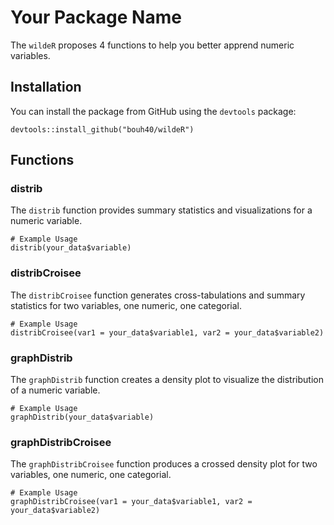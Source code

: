 # Your Package Name

The `wildeR` proposes 4 functions to help you better apprend numeric variables.

## Installation

You can install the package from GitHub using the `devtools` package:

```
devtools::install_github("bouh40/wildeR")
```

## Functions

### distrib

The `distrib` function provides summary statistics and visualizations for a numeric variable.

```
# Example Usage
distrib(your_data$variable)
```

 
### distribCroisee
The `distribCroisee` function generates cross-tabulations and summary statistics for two variables, one numeric, one categorial.

```
# Example Usage
distribCroisee(var1 = your_data$variable1, var2 = your_data$variable2)
```


### graphDistrib
The `graphDistrib` function creates a density plot to visualize the distribution of a numeric variable.

```
# Example Usage
graphDistrib(your_data$variable)
```


### graphDistribCroisee
The `graphDistribCroisee` function produces a crossed density plot for two variables, one numeric, one categorial.

```
# Example Usage
graphDistribCroisee(var1 = your_data$variable1, var2 = your_data$variable2)
```
